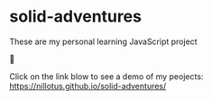 # solid-adventures
These are my personal learning JavaScript project


👀


Click on the link blow to see a demo of my peojects:
https://nillotus.github.io/solid-adventures/
